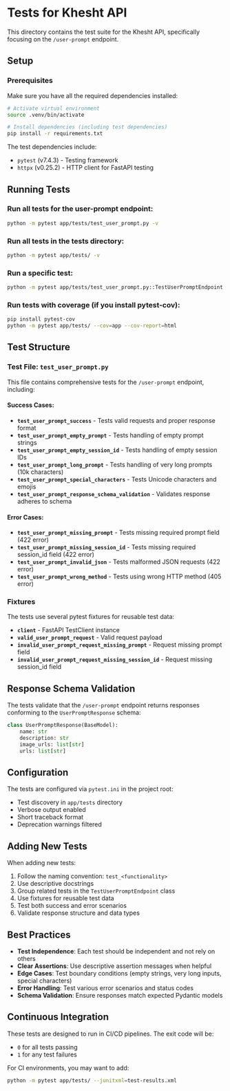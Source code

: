 # Tests for Khesht API

This directory contains the test suite for the Khesht API, specifically focusing on the `/user-prompt` endpoint.

## Setup

### Prerequisites

Make sure you have all the required dependencies installed:

```bash
# Activate virtual environment
source .venv/bin/activate

# Install dependencies (including test dependencies)
pip install -r requirements.txt
```

The test dependencies include:
- `pytest` (v7.4.3) - Testing framework
- `httpx` (v0.25.2) - HTTP client for FastAPI testing

## Running Tests

### Run all tests for the user-prompt endpoint:
```bash
python -m pytest app/tests/test_user_prompt.py -v
```

### Run all tests in the tests directory:
```bash
python -m pytest app/tests/ -v
```

### Run a specific test:
```bash
python -m pytest app/tests/test_user_prompt.py::TestUserPromptEndpoint::test_user_prompt_success -v
```

### Run tests with coverage (if you install pytest-cov):
```bash
pip install pytest-cov
python -m pytest app/tests/ --cov=app --cov-report=html
```

## Test Structure

### Test File: `test_user_prompt.py`

This file contains comprehensive tests for the `/user-prompt` endpoint, including:

#### Success Cases:
- **`test_user_prompt_success`** - Tests valid requests and proper response format
- **`test_user_prompt_empty_prompt`** - Tests handling of empty prompt strings
- **`test_user_prompt_empty_session_id`** - Tests handling of empty session IDs
- **`test_user_prompt_long_prompt`** - Tests handling of very long prompts (10k characters)
- **`test_user_prompt_special_characters`** - Tests Unicode characters and emojis
- **`test_user_prompt_response_schema_validation`** - Validates response adheres to schema

#### Error Cases:
- **`test_user_prompt_missing_prompt`** - Tests missing required prompt field (422 error)
- **`test_user_prompt_missing_session_id`** - Tests missing required session_id field (422 error)
- **`test_user_prompt_invalid_json`** - Tests malformed JSON requests (422 error)
- **`test_user_prompt_wrong_method`** - Tests using wrong HTTP method (405 error)

### Fixtures

The tests use several pytest fixtures for reusable test data:
- **`client`** - FastAPI TestClient instance
- **`valid_user_prompt_request`** - Valid request payload
- **`invalid_user_prompt_request_missing_prompt`** - Request missing prompt field
- **`invalid_user_prompt_request_missing_session_id`** - Request missing session_id field

## Response Schema Validation

The tests validate that the `/user-prompt` endpoint returns responses conforming to the `UserPromptResponse` schema:

```python
class UserPromptResponse(BaseModel):
    name: str
    description: str
    image_urls: list[str]
    urls: list[str]
```

## Configuration

The tests are configured via `pytest.ini` in the project root:
- Test discovery in `app/tests` directory
- Verbose output enabled
- Short traceback format
- Deprecation warnings filtered

## Adding New Tests

When adding new tests:

1. Follow the naming convention: `test_<functionality>`
2. Use descriptive docstrings
3. Group related tests in the `TestUserPromptEndpoint` class
4. Use fixtures for reusable test data
5. Test both success and error scenarios
6. Validate response structure and data types

## Best Practices

- **Test Independence**: Each test should be independent and not rely on others
- **Clear Assertions**: Use descriptive assertion messages when helpful
- **Edge Cases**: Test boundary conditions (empty strings, very long inputs, special characters)
- **Error Handling**: Test various error scenarios and status codes
- **Schema Validation**: Ensure responses match expected Pydantic models

## Continuous Integration

These tests are designed to run in CI/CD pipelines. The exit code will be:
- `0` for all tests passing
- `1` for any test failures

For CI environments, you may want to add:
```bash
python -m pytest app/tests/ --junitxml=test-results.xml
``` 